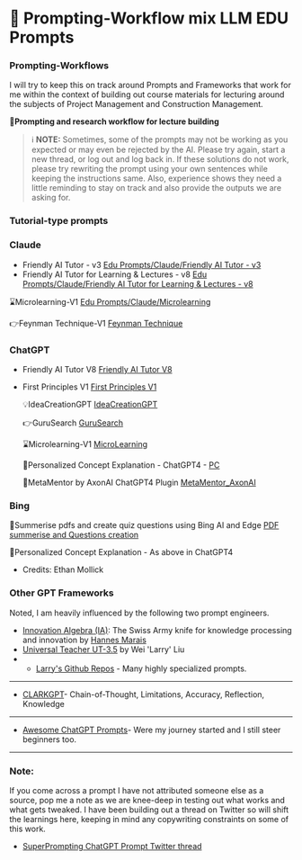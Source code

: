 <p align="center"><h1>🧠 Prompting-Workflow mix LLM EDU Prompts</h1></p>

### Prompting-Workflows
I will try to keep this on track around Prompts and Frameworks that work for me within the context of building out course materials for lecturing around the subjects of Project Management and Construction Management. 

📖**Prompting and research workflow for lecture building**


> ℹ️ **NOTE:** Sometimes, some of the prompts may not be working as you expected or may even be rejected by the AI. Please try again, start a new thread, or log out and log back in. If these solutions do not work, please try rewriting the prompt using your own sentences while keeping the instructions same. Also, experience shows they need a little reminding to stay on track and also provide the outputs we are asking for. 

### Tutorial-type prompts
### Claude 
- Friendly AI Tutor - v3 [Edu Prompts/Claude/Friendly AI Tutor - v3](https://github.com/dgcruzing/Prompting-Workflow/blob/main/Edu%20Prompts/Claude/Friendly%20AI%20Tutor%20-%20v3)
- Friendly AI Tutor for Learning & Lectures - v8 [Edu Prompts/Claude/Friendly AI Tutor for Learning & Lectures - v8](https://github.com/dgcruzing/Prompting-Workflow/blob/main/Edu%20Prompts/Claude/Friendly%20AI%20Tutor%20for%20Learning%20%26%20Lectures%20-%20v8)

⌛Microlearning-V1 [Edu Prompts/Claude/Microlearning](https://github.com/dgcruzing/Prompting-Workflow/blob/main/Edu%20Prompts/Claude/Microlearning)

👉Feynman Technique-V1 [Feynman Technique](https://github.com/dgcruzing/Prompting-Workflow/blob/main/Edu%20Prompts/Claude/Feynman%20Technique)



### ChatGPT
- Friendly AI Tutor V8 [Friendly AI Tutor V8](https://github.com/dgcruzing/Prompting-Workflow/blob/main/Edu%20Prompts/ChatGPT/Friendly%20AI%20Tutor%20V8)
- First Principles V1 [First Principles V1](https://github.com/dgcruzing/Prompting-Workflow/blob/main/Edu%20Prompts/ChatGPT/First%20Principles%20V1)

  💡IdeaCreationGPT [IdeaCreationGPT](https://github.com/dgcruzing/Prompting-Workflow/blob/main/Edu%20Prompts/ChatGPT/IdeaCreationGPT)
 
   👉GuruSearch [GuruSearch](https://github.com/dgcruzing/Prompting-Workflow/blob/main/Edu%20Prompts/ChatGPT/GuruSearch)
  
  ⌛Microlearning-V1 [MicroLearning](https://github.com/dgcruzing/Prompting-Workflow/blob/main/Edu%20Prompts/ChatGPT/MicroLearning)
  
  🌟Personalized Concept Explanation - ChatGPT4 - [PC](https://github.com/dgcruzing/Prompting-Workflow/blob/main/Edu%20Prompts/ChatGPT/GuruSearch)
  
  🌟MetaMentor by AxonAI ChatGPT4 Plugin [MetaMentor_AxonAI](https://github.com/dgcruzing/Prompting-Workflow/blob/main/Edu%20Prompts/ChatGPT/MetaMentor_AxonAI)

### Bing
  📖Summerise pdfs and create quiz questions using Bing AI and Edge [PDF summerise and Questions creation](https://github.com/dgcruzing/Prompting-Workflow/blob/main/Edu%20Prompts/Bing/PDF%20summerise%20and%20Questions%20creation)

🌟Personalized Concept Explanation - As above in ChatGPT4
- Credits: Ethan Mollick

### Other GPT Frameworks
Noted, I am heavily influenced by the following two prompt engineers. 

- [Innovation Algebra (IA)](https://github.com/hannes-marais/innovation-algebra): The Swiss Army knife for knowledge processing and innovation by [Hannes Marais](https://twitter.com/HiDeeeps)
- [Universal Teacher UT-3.5](https://chat.openai.com/share/20ca5968-13ea-4b70-b58c-3ecd4682820e) by Wei 'Larry' Liu
- * [Larry's Github Repos](https://github.com/1arry1iu) - Many highly specialized prompts.
---------------
- [CLARKGPT](https://github.com/jconorgrogan/CLARKGPT)- Chain-of-Thought, Limitations, Accuracy, Reflection, Knowledge
----------------
- [Awesome ChatGPT Prompts](https://github.com/f/awesome-chatgpt-prompts)- Were my journey started and I still steer beginners too. 
----------
### Note: 
If you come across a prompt I have not attributed someone else as a source, pop me a note as we are knee-deep in testing out what works and what gets tweaked. 
I have been building out a thread on Twitter so will shift the learnings here, keeping in mind any copywriting constraints on some of this work. 
- [SuperPrompting ChatGPT Prompt Twitter thread](https://twitter.com/advancedcskills/status/1652312454003822594?s=20)
<!--stackedit_data:
eyJoaXN0b3J5IjpbLTMwMDcxOTE0OF19
-->